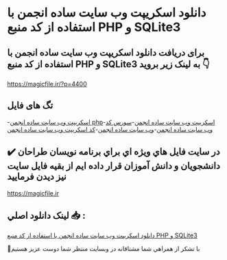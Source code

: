 # دانلود اسکریپت وب سایت ساده انجمن با استفاده از کد منبع PHP و SQLite3

## برای دریافت دانلود اسکریپت وب سایت ساده انجمن با استفاده از کد منبع PHP و SQLite3 به لینک زیر بروید 👇

https://magicfile.ir/?p=4400

## تگ های فایل

-[اسکریپت وب سایت ساده انجمن php](https://magicfile.ir/product/%d8%a7%d8%b3%da%a9%d8%b1%db%8c%d9%be%d8%aa%d9%88%d8%a8-%d8%b3%d8%a7%db%8c%d8%aa-%d8%b3%d8%a7%d8%af%d9%87-%d8%a7%d9%86%d8%ac%d9%85%d9%86-%d8%a8%d8%a7-%d8%a7%d8%b3%d8%aa%d9%81%d8%a7%d8%af%d9%87-php-sqlite3/)-[اسکریپت وب سایت ساده انجمن](https://magicfile.ir/product/%d8%a7%d8%b3%da%a9%d8%b1%db%8c%d9%be%d8%aa%d9%88%d8%a8-%d8%b3%d8%a7%db%8c%d8%aa-%d8%b3%d8%a7%d8%af%d9%87-%d8%a7%d9%86%d8%ac%d9%85%d9%86-%d8%a8%d8%a7-%d8%a7%d8%b3%d8%aa%d9%81%d8%a7%d8%af%d9%87-php-sqlite3/)-[سورس کد وب سایت ساده انجمن](https://magicfile.ir/product/%d8%a7%d8%b3%da%a9%d8%b1%db%8c%d9%be%d8%aa%d9%88%d8%a8-%d8%b3%d8%a7%db%8c%d8%aa-%d8%b3%d8%a7%d8%af%d9%87-%d8%a7%d9%86%d8%ac%d9%85%d9%86-%d8%a8%d8%a7-%d8%a7%d8%b3%d8%aa%d9%81%d8%a7%d8%af%d9%87-php-sqlite3/)-[وب سایت ساده انجمن](https://magicfile.ir/product/%d8%a7%d8%b3%da%a9%d8%b1%db%8c%d9%be%d8%aa%d9%88%d8%a8-%d8%b3%d8%a7%db%8c%d8%aa-%d8%b3%d8%a7%d8%af%d9%87-%d8%a7%d9%86%d8%ac%d9%85%d9%86-%d8%a8%d8%a7-%d8%a7%d8%b3%d8%aa%d9%81%d8%a7%d8%af%d9%87-php-sqlite3/)-[کد اسکریپت وب سایت ساده انجمن](https://magicfile.ir/product/%d8%a7%d8%b3%da%a9%d8%b1%db%8c%d9%be%d8%aa%d9%88%d8%a8-%d8%b3%d8%a7%db%8c%d8%aa-%d8%b3%d8%a7%d8%af%d9%87-%d8%a7%d9%86%d8%ac%d9%85%d9%86-%d8%a8%d8%a7-%d8%a7%d8%b3%d8%aa%d9%81%d8%a7%d8%af%d9%87-php-sqlite3/)

## ✔️ در سايت فايل هاي ويژه اي براي برنامه نويسان طراحان دانشجويان و دانش آموزان قرار داده ايم از بقيه فايل سايت نيز ديدن فرماييد

https://magicfile.ir


## لينک دانلود اصلي 📥 :

[دانلود اسکریپت وب سایت ساده انجمن با استفاده از کد منبع PHP و SQLite3](https://magicfile.ir/product/%d8%a7%d8%b3%da%a9%d8%b1%db%8c%d9%be%d8%aa%d9%88%d8%a8-%d8%b3%d8%a7%db%8c%d8%aa-%d8%b3%d8%a7%d8%af%d9%87-%d8%a7%d9%86%d8%ac%d9%85%d9%86-%d8%a8%d8%a7-%d8%a7%d8%b3%d8%aa%d9%81%d8%a7%d8%af%d9%87-php-sqlite3/) 


🙏با تشکر از همراهي شما مشتاقانه در وبسایت منتظر شما دوست عزیز هستیم

